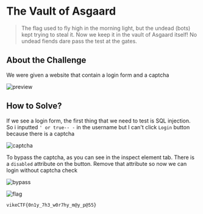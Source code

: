 # The Vault of Asgaard
> The flag used to fly high in the morning light, but the undead (bots) kept trying to steal it. Now we keep it in the vault of Asgaard itself! No undead fiends dare pass the test at the gates.

## About the Challenge
We were given a website that contain a login form and a captcha

![preview](images/preview.png)

## How to Solve?
If we see a login form, the first thing that we need to test is SQL injection. So i inputted `' or true-- -` in the username but I can't click `Login` button because there is a captcha

![captcha](images/captcha.png)

To bypass the captcha, as you can see in the inspect element tab. There is a `disabled` attribute on the button. Remove that attribute so now we can login without captcha check

![bypass](images/bypass.png)

![flag](images/flag.png)

```
vikeCTF{0n1y_7h3_w0r7hy_m@y_p@55}
```